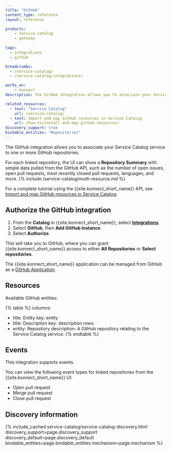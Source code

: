 ```yaml
---
title: "GitHub"
content_type: reference
layout: reference

products:
    - service-catalog
    - gateway
    
tags:
  - integrations
  - github

breadcrumbs:
  - /service-catalog/
  - /service-catalog/integrations/

works_on:
    - konnect
description: The GitHub integration allows you to associate your Service Catalog service to one or more GitHub repositories. 

related_resources:
  - text: "Service Catalog"
    url: /service-catalog/
  - text: Import and map GitHub resources in Service Catalog
    url: /how-to/install-and-map-github-resources/
discovery_support: true
bindable_entities: "Repositories"
---
```


The GitHub integration allows you to associate your Service Catalog service to one or more GitHub repositories.

For each linked repository, the UI can show a **Repository Summary** with simple data pulled from the GitHub API, such as the number of open issues, open pull requests, most recently closed pull requests, languages, and more.
{% include /service-catalog/multi-resource.md %}

For a complete tutorial using the {{site.konnect_short_name}} API, see [Import and map GitHub resources in Service Catalog](/how-to/install-and-map-github-resources/).

## Authorize the GitHub integration

1. From the **Catalog** in {{site.konnect_short_name}}, select **[Integrations](https://cloud.konghq.com/us/service-catalog/integrations)**. 
2. Select **GitHub**, then **Add GitHub Instance**.
3. Select **Authorize**. 

This will take you to GitHub, where you can grant {{site.konnect_short_name}} access to either **All Repositories** or **Select repositories**. 

The {{site.konnect_short_name}} application can be managed from GitHub as a [GitHub Application](https://docs.github.com/en/apps/using-github-apps/authorizing-github-apps).

## Resources

Available GitHub entities:

<!--vale off-->
{% table %}
columns:
  - title: Entity
    key: entity
  - title: Description
    key: description
rows:
  - entity: Repository
    description: A GitHub repository relating to the Service Catalog service.
{% endtable %}
<!--vale on-->

## Events

This integration supports events.

You can view the following event types for linked repositories from the {{site.konnect_short_name}} UI:

* Open pull request
* Merge pull request
* Close pull request


## Discovery information

<!-- vale off-->

{% include_cached service-catalog/service-catalog-discovery.html 
   discovery_support=page.discovery_support
   discovery_default=page.discovery_default
   bindable_entities=page.bindable_entities
   mechanism=page.mechanism %}

<!-- vale on-->